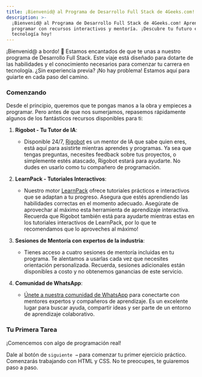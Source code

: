 ```yaml
---
title: ¡Bienvenid@ al Programa de Desarrollo Full Stack de 4Geeks.com!
description: >-
  ¡Bienvenid@ al Programa de Desarrollo Full Stack de 4Geeks.com! Aprende a
  programar con recursos interactivos y mentoría. ¡Descubre tu futuro en
  tecnología hoy!
---
```

¡Bienvenid@ a bordo! 🎉 Estamos encantados de que te unas a nuestro programa de Desarrollo Full Stack. Este viaje está diseñado para dotarte de las habilidades y el conocimiento necesarios para comenzar tu carrera en tecnología. ¿Sin experiencia previa? ¡No hay problema! Estamos aquí para guiarte en cada paso del camino.

### Comenzando

Desde el principio, queremos que te pongas manos a la obra y empieces a programar. Pero antes de que nos sumerjamos, repasemos rápidamente algunos de los fantásticos recursos disponibles para ti:

1. **Rigobot - Tu Tutor de IA**:
   - Disponible 24/7, [Rigobot](https://4geeks.com/rigobot) es un mentor de IA que sabe quien eres, está aquí para asistirte mientras aprendes y programas. Ya sea que tengas preguntas, necesites feedback sobre tus proyectos, o simplemente estés atascado, Rigobot estará para ayudarte. No dudes en usarlo como tu compañero de programación.

2. **LearnPack - Tutoriales Interactivos**:
   - Nuestro motor [LearnPack](https://4geeks.com/learnpack) ofrece tutoriales prácticos e interactivos que se adaptan a tu progreso. Asegura que estés aprendiendo las habilidades correctas en el momento adecuado. Asegúrate de aprovechar al máximo esta herramienta de aprendizaje interactiva. Recuerda que Rigobot también está para ayudarte mientras estas en los tutoriales interactivos de LearnPack, por lo que te recomendamos que lo aproveches al máximo!

3. **Sesiones de Mentoría con expertos de la industria**:
   - Tienes acceso a cuatro sesiones de mentoría incluidas en tu programa. Te alentamos a usarlas cada vez que necesites orientación personalizada. Recuerda, sesiones adicionales están disponibles a costo y no obtenemos ganancias de este servicio.

4. **Comunidad de WhatsApp**:
   - [Únete a nuestra comunidad de WhatsApp](https://chat.whatsapp.com/K39ELB5TIK63r4INTBd7SG) para conectarte con mentores expertos y compañeros de aprendizaje. Es un excelente lugar para buscar ayuda, compartir ideas y ser parte de un entorno de aprendizaje colaborativo.

### Tu Primera Tarea

¡Comencemos con algo de programación real! 

Dale al botón de `siguiente →` para comenzar tu primer ejercicio práctico. Comenzarás trabajando con HTML y CSS. No te preocupes, te guiaremos paso a paso.
